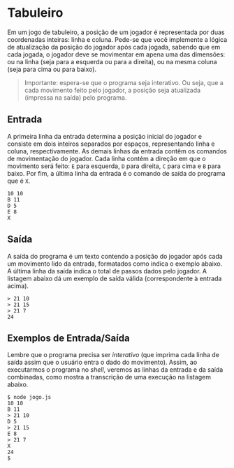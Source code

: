 # Tabuleiro

Em um jogo de tabuleiro, a posição de um jogador é representada
por duas coordenadas inteiras: linha e coluna. Pede-se que você
implemente a lógica de atualização da posição do jogador após
cada jogada, sabendo que em cada jogada, o jogador deve se
movimentar em apena uma das dimensões: ou na linha (seja para a
esquerda ou para a direita), ou na mesma coluna (seja para cima
ou para baixo).

> Importante: espera-se que o programa seja interativo. Ou seja,
> que a cada movimento feito pelo jogador, a posição seja
> atualizada (impressa na saída) pelo programa.

## Entrada

A primeira linha da entrada determina a posição inicial do
jogador e consiste em dois inteiros separados por espaços,
representando linha e coluna, respectivamente. As demais linhas
da entrada contêm os comandos de movimentação do jogador. Cada
linha contém a direção em que o movimento será feito: `E` para
esquerda, `D` para direita, `C` para cima e `B` para baixo.  Por
fim, a última linha da entrada é o comando de saída do programa
que é `X`.

```
10 10
B 11
D 5
E 8
X
```

## Saída

A saída do programa é um texto contendo a posição do jogador após
cada um movimento lido da entrada, formatados como indica o exemplo
abaixo. A última linha da saída indica o total de passos dados
pelo jogador. A listagem abaixo dá um exemplo de saída válida
(correspondente à entrada acima).

```
> 21 10
> 21 15
> 21 7
24
```

## Exemplos de Entrada/Saída

Lembre que o programa precisa ser _interativo_ (que imprima cada
linha de saída assim que o usuário entra o dado do movimento).
Assim, ao executarmos o programa no _shell_, veremos as linhas da
entrada e da saída combinadas, como mostra a transcrição de uma
execução na listagem abaixo.

```
$ node jogo.js
10 10
B 11
> 21 10
D 5
> 21 15
E 8
> 21 7
X
24
$
```
